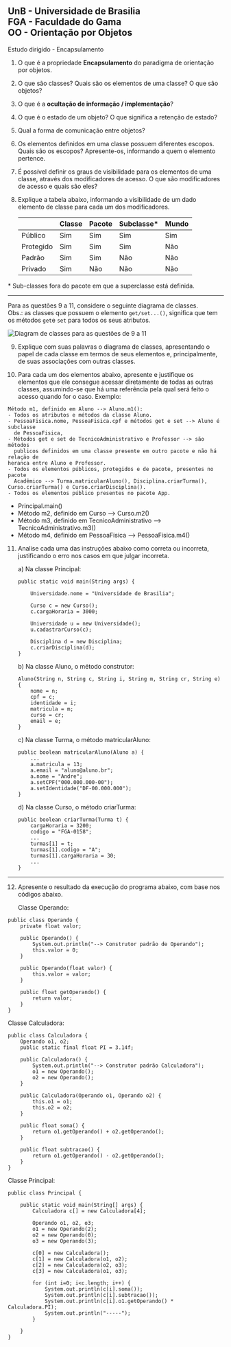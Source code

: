 UnB - Universidade de Brasilia  
FGA - Faculdade do Gama  
OO - Orientação por Objetos  
--

Estudo dirigido - Encapsulamento 


1. O que é a propriedade **Encapsulamento** do paradigma de orientação por
   objetos. 

2. O que são classes? Quais são os elementos de uma classe? O que são objetos? 

3. O que é a **ocultação de informação / implementação**? 

4. O que é o estado de um objeto? O que significa a retenção de estado? 

5. Qual a forma de comunicação entre objetos? 

6. Os elementos definidos em uma classe possuem diferentes escopos. Quais são os
   escopos? Apresente-os, informando a quem o elemento pertence. 

7. É possível definir os graus de visibilidade para os elementos de uma classe,
   através dos modificadores de acesso. O que são modificadores de acesso e
quais são eles?

8. Explique a tabela abaixo, informando a visibilidade de um dado elemento de
   classe para cada um dos modificadores. 

   |           | Classe  | Pacote    | Subclasse\* | Mundo | 
   |-----------|---------|-----------|-------------|-------|
   | Público   |   Sim   |  Sim      |    Sim      |  Sim  |
   | Protegido |   Sim   |  Sim      |    Sim      |  Não  |
   | Padrão    |   Sim   |  Sim      |    Não      |  Não  |
   | Privado   |   Sim   |  Não      |    Não      |  Não  |
\* Sub-classes fora do pacote em que a superclasse está definida.

---

Para as questões 9 a 11, considere o seguinte diagrama de classes.  
Obs.: as classes que possuem o elemento ```get/set...()```, significa que tem os
métodos ```get```e ```set``` para todos os seus atributos.

![Diagram de classes para as questões de 9 a 11](diagramaDeClasses.jpg)

9. Explique com suas palavras o diagrama de classes, apresentando o papel de
   cada classe em termos de seus elementos e, principalmente, de suas
associações com outras classes. 

10. Para cada um dos elementos abaixo, apresente e justifique os elementos que
    ele consegue acessar diretamente de todas as outras classes, assumindo-se
que há uma referência pela qual será feito o acesso quando for o caso. Exemplo:  
```
Método m1, definido em Aluno --> Aluno.m1():   
- Todos os atributos e métodos da classe Aluno. 
- PessoaFisica.nome, PessoaFisica.cpf e métodos get e set --> Aluno é subclasse
  de PessoaFisica,
- Métodos get e set de TecnicoAdministrativo e Professor --> são métodos
  publicos definidos em uma classe presente em outro pacote e não há relação de
heranca entre Aluno e Professor.
- Todos os elementos públicos, protegidos e de pacote, presentes no pacote
  Acadêmico --> Turma.matricularAluno(), Disciplina.criarTurma(),
Curso.criarTurma() e Curso.criarDisciplina().
- Todos os elementos público presentes no pacote App.
```

- Principal.main()  
- Método m2, definido em Curso --> Curso.m2()
- Método m3, definido em TecnicoAdministrativo --> TecnicoAdministrativo.m3()
- Método m4, definido em PessoaFisica --> PessoaFisica.m4()

11. Analise cada uma das instruções abaixo como correta ou incorreta,
    justificando o erro nos casos em que julgar incorreta. 

    a) Na classe Principal: 
    ```
    public static void main(String args) {

        Universidade.nome = "Universidade de Brasilia";

        Curso c = new Curso(); 
        c.cargaHoraria = 3000;

        Universidade u = new Universidade();
        u.cadastrarCurso(c);

        Disciplina d = new Disciplina;
        c.criarDisciplina(d);
    }
    ```

    b) Na classe Aluno, o método construtor: 
    ```
    Aluno(String n, String c, String i, String m, String cr, String e) {
        nome = n; 
        cpf = c; 
        identidade = i; 
        matricula = m;
        curso = cr; 
        email = e;
    }
    ```

    c) Na classe Turma, o método matricularAluno: 
    ```
    public boolean matricularAluno(Aluno a) {
        ...
        a.matricula = 13;
        a.email = "aluno@aluno.br";
        a.nome = "Andre"; 
        a.setCPF("000.000.000-00");
        a.setIdentidade("DF-00.000.000");
    }
    ```

    d) Na classe Curso, o método criarTurma: 
    ```
    public boolean criarTurma(Turma t) {
        cargaHoraria = 3200; 
        codigo = "FGA-0158";
        ...
        turmas[1] = t; 
        turmas[1].codigo = "A";
        turmas[1].cargaHoraria = 30; 
        ...
    }
    ```

---

12. Apresente o resultado da execução do programa abaixo, com base nos códigos
    abaixo. 

    Classe Operando:
```
public class Operando {
	private float valor; 
	
	public Operando() {
		System.out.println("--> Construtor padrão de Operando");
		this.valor = 0; 
	}
	
	public Operando(float valor) {
		this.valor = valor;
	}
	
	public float getOperando() {
		return valor;
	}
}
```

Classe Calculadora:


```
public class Calculadora {
	Operando o1, o2; 
	public static final float PI = 3.14f;
	
	public Calculadora() {
		System.out.println("--> Construtor padrão Calculadora");
		o1 = new Operando();
		o2 = new Operando();
	}
	
	public Calculadora(Operando o1, Operando o2) {
		this.o1 = o1; 
		this.o2 = o2;
	}
	
	public float soma() {
		return o1.getOperando() + o2.getOperando();
	}
	
	public float subtracao() {
		return o1.getOperando() - o2.getOperando();
	}
}
```

Classe Principal:

```
public class Principal {
	
	public static void main(String[] args) {
		Calculadora c[] = new Calculadora[4];
		
		Operando o1, o2, o3; 
		o1 = new Operando(2);
		o2 = new Operando(0);
		o3 = new Operando(3);
		
		c[0] = new Calculadora();
		c[1] = new Calculadora(o1, o2);
		c[2] = new Calculadora(o2, o3);
		c[3] = new Calculadora(o1, o3);
		
		for (int i=0; i<c.length; i++) {
			System.out.println(c[i].soma());
			System.out.println(c[i].subtracao());
			System.out.println(c[i].o1.getOperando() * Calculadora.PI);
			System.out.println("-----");
		}
		
	}
}
```
